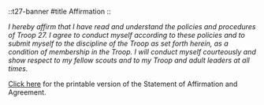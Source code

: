 
::t27-banner
#title
Affirmation
::

*I hereby affirm that I have read and understand the policies and procedures of Troop 27. I agree to conduct myself
according to these policies and to submit myself to the discipline of the Troop as set forth herein, as a condition 
of membership in the Troop. I will conduct myself courteously and show respect to my fellow scouts and to my Troop 
and adult leaders at all times.*

[Click here](https://drive.google.com/file/d/0B1xkyyMuYqNhQUZUYl9helRYblE/view?usp=sharing&resourcekey=0-SHWmZjLwts737M8Awqp6Lw) for the printable version of the Statement of Affirmation and Agreement.